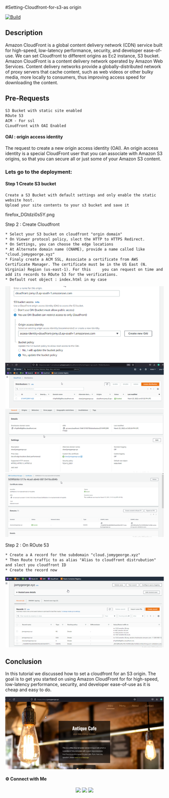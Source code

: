 #Setting-Cloudfront-for-s3-as origin

[![Build](https://travis-ci.org/joemccann/dillinger.svg?branch=master)](https://travis-ci.org/joemccann/dillinger)

## Description

Amazon CloudFront is a global content delivery network (CDN) service built for high-speed, low-latency performance, security, and developer ease-of-use. We can set Cloudfront to different origins as Ec2 instance, S3 bucket.
Amazon CloudFront is a content delivery network operated by Amazon Web Services. Content delivery networks provide a globally-distributed network of proxy servers that cache content, such as web videos or other bulky media, more locally to consumers, thus improving access speed for downloading the content.

## Pre-Requests
```
S3 Bucket with static site enabled
ROute 53
ACM - For ssl
CLoudfront with OAI Enabled
```

#### OAI : origin access identity

The request to create a new origin access identity (OAI). An origin access identity is a special CloudFront user that you can associate with Amazon S3 origins, so that you can secure all or just some of your Amazon S3 content.

### Lets go to the deployment:
#### Step 1 Create S3 bucket
```
Create a S3 Bucket with default settings and only enable the static website host.
Upload your site contents to your s3 bucket and save it
```
firefox_DGtdzi0s5Y.png

Step 2 : Create Cloudfront

```
* Select your S3 bucket on cloudfront "orgin domain" 
* On Viewer protocol policy, slect the HTTP to HTTPS Redirect.
* On Settings, you can choose the edge locations
* At Alternate domain name (CNAME), provide a name called like "cloud.jomygeorge.xyz"
* Finaly create a ACM SSL, Associate a certificate from AWS Certificate Manager. The certificate must be in the US East (N. Virginia) Region (us-east-1). For this     you can request on time and add its records to ROute 53 for the verifications. 
* Default root object : index.html in my case
```

<center><img alt="ROute53" src="firefox_qixMhEUp8L.png"> </img></center>
<center><img alt="ROute53" src="firefox_SpNZDUqSni.png"> </img></center>
<center><img alt="ROute53" src="firefox_MS3BBLGeqh.png"> </img></center>
<center><img alt="ACM" src="firefox_BCNf3Jd2Vh.png"> </img></center>

Step 2 : On ROute 53
```
* Create a A record for the subdomain "cloud.jomygeorge.xyz" 
* Then Route traffic to as alias "Alias to cloudfront distrubution" and slect you cloudfront ID
* Create the record now
```
<center><img alt="ROute53" src="firefox_2uPUh59oU0.png"> </img></center>

## Conclusion

In this tutorial we discussed how to set a cloudfront for an S3 origin. The goal is to get you started on using Amazon CloudFront for for high-speed, low-latency performance, security, and developer ease-of-use as it is cheap and easy to do.

<center><img alt="ROute53" src="firefox_TRJyIf9gcN.png"> </img></center>

#### ⚙️ Connect with Me

<p align="center">
<a href="mailto:jomyambattil@gmail.com"><img src="https://img.shields.io/badge/Gmail-D14836?style=for-the-badge&logo=gmail&logoColor=white"/></a>
<a href="https://www.linkedin.com/in/jomygeorge11"><img src="https://img.shields.io/badge/LinkedIn-0077B5?style=for-the-badge&logo=linkedin&logoColor=white"/></a> 
<a href="https://www.instagram.com/therealjomy"><img src="https://img.shields.io/badge/Instagram-E4405F?style=for-the-badge&logo=instagram&logoColor=white"/></a><br />
